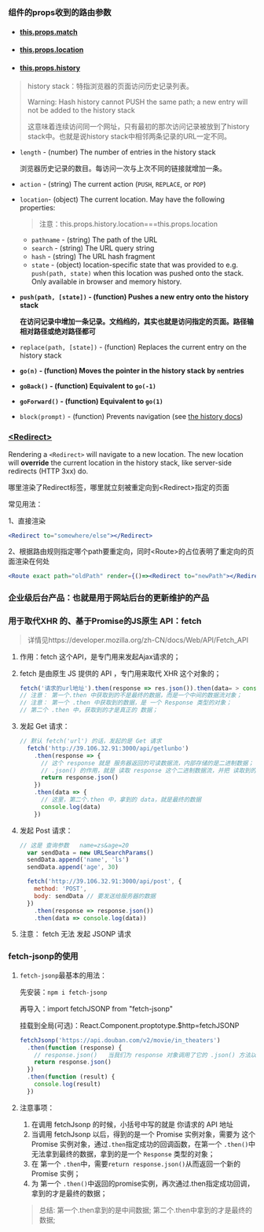 ### 组件的props收到的路由参数

- #### [this.props.match](https://reacttraining.com/react-router/web/api/match)



- #### [this.props.location](https://reacttraining.com/react-router/web/api/location)

- #### [this.props.history](https://reacttraining.com/react-router/web/api/history)

> history stack：特指浏览器的页面访问历史记录列表。
>
> Warning: Hash history cannot PUSH the same path; a new entry will not be added to the history stack
>
> 这意味着连续访问同一个网址，只有最初的那次访问记录被放到了history stack中。也就是说history stack中相邻两条记录的URL一定不同。

- `length` - (number) The number of entries in the history stack

  浏览器历史记录的数目。每访问一次与上次不同的链接就增加一条。

- `action` - (string) The current action (`PUSH`, `REPLACE`, or `POP`)

- `location`- (object) The current location. May have the following properties:

  > 注意：this.props.history.location===this.props.location

  - `pathname` - (string) The path of the URL
  - `search` - (string) The URL query string
  - `hash` - (string) The URL hash fragment
  - `state` - (object) location-specific state that was provided to e.g. `push(path, state)` when this location was pushed onto the stack. Only available in browser and memory history.

- **`push(path, [state])` - (function) Pushes a new entry onto the history stack**

  **在访问记录中增加一条记录。文绉绉的，其实也就是访问指定的页面。路径输相对路径或绝对路径都可**

- `replace(path, [state])` - (function) Replaces the current entry on the history stack

- **`go(n)` - (function) Moves the pointer in the history stack by `n`entries**

- **`goBack()` - (function) Equivalent to `go(-1)`**

- **`goForward()` - (function) Equivalent to `go(1)`**

- `block(prompt)` - (function) Prevents navigation (see [the history docs](https://github.com/ReactTraining/history#blocking-transitions))





### [\<Redirect\>](https://reacttraining.com/react-router/web/api/Redirect)

Rendering a `<Redirect>` will navigate to a new location. The new location will **override** the current location in the history stack, like server-side redirects (HTTP 3xx) do.

哪里渲染了Redirect标签，哪里就立刻被重定向到\<Redirect\>指定的页面

常见用法：

1、直接渲染

~~~jsx
<Redirect to="somewhere/else"></Redirect>
~~~

2、根据路由规则指定哪个path要重定向，同时\<Route\>的占位表明了重定向的页面渲染在何处

~~~jsx
<Route exact path="oldPath" render={()=><Redirect to="newPath"></Redirect>}></Route>
~~~





### 企业级后台产品：也就是用于网站后台的更新维护的产品





### 用于取代XHR 的、基于Promise的JS原生 API：fetch

> 详情见https://developer.mozilla.org/zh-CN/docs/Web/API/Fetch_API

1. 作用：fetch 这个API，是专门用来发起Ajax请求的；

2. fetch 是由原生 JS 提供的 API ，专门用来取代 XHR 这个对象的；

   ```js
   fetch('请求的url地址').then(response => res.json()).then(data= > console.log(data))
   // 注意： 第一个.then 中获取到的不是最终的数据，而是一个中间的数据流对象；
   // 注意： 第一个 .then 中获取到的数据，是 一个 Response 类型的对象；
   // 第二个 .then 中，获取到的才是真正的 数据；
   ```

3. 发起 Get 请求：

   ```js
   // 默认 fetch('url') 的话，发起的是 Get 请求
     fetch('http://39.106.32.91:3000/api/getlunbo')
       .then(response => {
         // 这个 response 就是 服务器返回的可读数据流，内部存储的是二进制数据；
         // .json() 的作用，就是 读取 response 这个二进制数据流，并把 读取到的数据，转为 JSON 格式的 Promise对象
         return response.json()
       })
       .then(data => {
         // 这里，第二个.then 中，拿到的 data，就是最终的数据
         console.log(data)
       })
   ```

   

4. 发起 Post 请求：

   ```js
   // 这是 查询参数   name=zs&age=20
     var sendData = new URLSearchParams()
     sendData.append('name', 'ls')
     sendData.append('age', 30)
   
     fetch('http://39.106.32.91:3000/api/post', {
       method: 'POST',
       body: sendData // 要发送给服务器的数据
     })
       .then(response => response.json())
       .then(data => console.log(data))
   ```

5. 注意： fetch 无法 发起 JSONP 请求



### fetch-jsonp的使用

1. `fetch-jsonp`最基本的用法：

   先安装：`npm i fetch-jsonp`

   再导入：import fetchJSONP from "fetch-jsonp"

   挂载到全局(可选)：React.Component.proptotype.$http=fetchJSONP

   ```js
   fetchJsonp('https://api.douban.com/v2/movie/in_theaters')
     .then(function (response) {
       // response.json()   当我们为 response 对象调用了它的 .json() 方法以后，返回的是新的 promise 实例对象
       return response.json()
     })
     .then(function (result) {
       console.log(result)
     })
   ```

2. 注意事项：

   1. 在调用 fetchJsonp 的时候，小括号中写的就是 你请求的 API 地址
   2. 当调用 fetchJsonp  以后，得到的是一个 Promise  实例对象，需要为 这个 Promise 实例对象，通过`.then`指定成功的回调函数，在第一个 `.then()`中无法拿到最终的数据，拿到的是一个 `Response` 类型的对象；
   3. 在 第一个 `.then`中，需要`return response.json()`从而返回一个新的Promise 实例；
   4. 为 第一个 `.then()`中返回的promise实例，再次通过.then指定成功回调，拿到的才是最终的数据；

   > 总结: 第一个.then拿到的是中间数据;  第二个.then中拿到的才是最终的数据;

